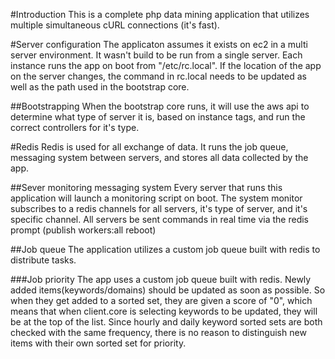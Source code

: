 #Introduction
This is a complete php data mining application that utilizes multiple simultaneous cURL connections (it's fast).

#Server configuration
The applicaton assumes it exists on ec2 in a multi server environment. It wasn't build to be run from a single server. Each instance runs the app on boot from "/etc/rc.local". If the location of the app on the server changes, the command in rc.local needs to be updated as well as the path used in the bootstrap core. 

##Bootstrapping
When the bootstrap core runs, it will use the aws api to determine what type of server it is, based on instance tags, and run the correct controllers for it's type.

#Redis
Redis is used for all exchange of data. It runs the job queue, messaging system between servers, and stores all data collected by the app.

##Sever monitoring messaging system
Every server that runs this application will launch a monitoring script on boot.  The system monitor subscribes to a redis channels for all servers, it's type of server, and it's specific channel. All servers be sent commands in real time via the redis prompt (publish workers:all reboot)

##Job queue 
The application utilizes a custom job queue built with redis to distribute tasks.

###Job priority
The app uses a custom job queue built with redis. 
Newly added items(keywords/domains) should be updated as soon as possible. So when they get added to a sorted set, they are given a score of "0", which means that when client.core is selecting keywords to be updated, they will be at the top of the list. Since hourly and daily keyword sorted sets are both checked with the same frequency, there is no reason to distinguish new items with their own sorted set for priority.
